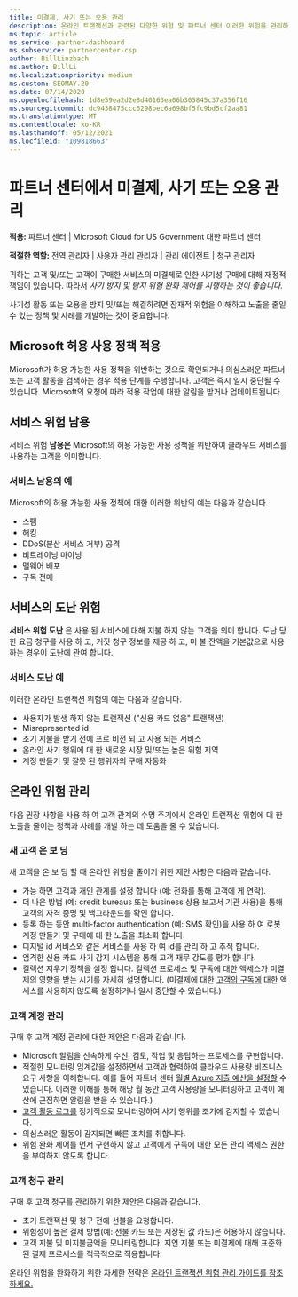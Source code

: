 ```yaml
---
title: 미결제, 사기 또는 오용 관리
description: 온라인 트랜잭션과 관련된 다양한 위험 및 파트너 센터 이러한 위험을 관리하고 완화하는 모범 사례에 대해 알아봅니다.
ms.topic: article
ms.service: partner-dashboard
ms.subservice: partnercenter-csp
author: BillLinzbach
ms.author: BillLi
ms.localizationpriority: medium
ms.custom: SEOMAY.20
ms.date: 07/14/2020
ms.openlocfilehash: 1d8e59ea2d2e8d40163ea06b305845c37a356f16
ms.sourcegitcommit: dc9438475ccc6298bec6a698bf5fc9bd5cf2aa81
ms.translationtype: MT
ms.contentlocale: ko-KR
ms.lasthandoff: 05/12/2021
ms.locfileid: "109818663"
---
```

# <a name="managing-non-payment-fraud-or-misuse-in-partner-center"></a>파트너 센터에서 미결제, 사기 또는 오용 관리

**적용:** 파트너 센터 | Microsoft Cloud for US Government 대한 파트너 센터

**적절한 역할:** 전역 관리자 | 사용자 관리 관리자 | 관리 에이전트 | 청구 관리자

귀하는 고객 및/또는 고객이 구매한 서비스의 미결제로 인한 사기성 구매에 대해 재정적 책임이 있습니다. 따라서 *사기 방지 및 탐지 위험 완화 제어를 시행하는 것이 좋습니다.*

사기성 활동 또는 오용을 방지 및/또는 해결하려면 잠재적 위험을 이해하고 노출을 줄일 수 있는 정책 및 사례를 개발하는 것이 중요합니다.

## <a name="enforcement-of-microsoft-acceptable-use-policy"></a>Microsoft 허용 사용 정책 적용

Microsoft가 허용 가능한 사용 정책을 위반하는 것으로 확인되거나 의심스러운 파트너 또는 고객 활동을 검색하는 경우 적용 단계를 수행합니다. 고객은 즉시 일시 중단될 수 있습니다. Microsoft의 요청에 따라 적용 작업에 대한 알림을 받거나 업데이트됩니다.

## <a name="abuse-of-service-risks"></a>서비스 위험 남용

서비스 위험 **남용은** Microsoft의 허용 가능한 사용 정책을 위반하여 클라우드 서비스를 사용하는 고객을 의미합니다.

### <a name="examples-of-abuse-of-service"></a>서비스 남용의 예

Microsoft의 허용 가능한 사용 정책에 대한 이러한 위반의 예는 다음과 같습니다.

- 스팸
- 해킹
- DDoS(분산 서비스 거부) 공격
- 비트레이닝 마이닝
- 맬웨어 배포
- 구독 전매

## <a name="theft-of-service-risks"></a>서비스의 도난 위험

**서비스 위험 도난** 은 사용 된 서비스에 대해 지불 하지 않는 고객을 의미 합니다. 도난 당한 요금 청구를 사용 하 고, 거짓 청구 정보를 제공 하 고, 미 불 잔액을 기본값으로 사용 하는 경우이 도난에 관여 합니다.

### <a name="examples-of-service-theft"></a>서비스 도난 예

이러한 온라인 트랜잭션 위험의 예는 다음과 같습니다.

- 사용자가 발생 하지 않는 트랜잭션 ("신용 카드 없음" 트랜잭션)
- Misrepresented id
- 초기 지불을 받기 전에 프로 비전 되 고 사용 되는 서비스
- 온라인 사기 행위에 대 한 새로운 시장 및/또는 높은 위험 지역
- 계정 만들기 및 잘못 된 행위자의 구매 자동화

## <a name="managing-online-risk"></a>온라인 위험 관리

다음 권장 사항을 사용 하 여 고객 관계의 수명 주기에서 온라인 트랜잭션 위험에 대 한 노출을 줄이는 정책과 사례를 개발 하는 데 도움을 줄 수 있습니다.

### <a name="onboarding-new-customers"></a>새 고객 온 보 딩

새 고객을 온 보 딩 할 때 온라인 위험을 줄이기 위한 제안 사항은 다음과 같습니다.

- 가능 하면 고객과 개인 관계를 설정 합니다 (예: 전화를 통해 고객에 게 연락).
- 더 나은 방법 (예: credit bureaus 또는 business 상용 보고서 기관 사용)을 통해 고객의 자격 증명 및 백그라운드를 확인 합니다.
- 등록 하는 동안 multi-factor authentication (예: SMS 확인)을 사용 하 여 로봇 계정 만들기 및 구매에 대 한 노출을 최소화 합니다.
- 디지털 id 서비스와 같은 서비스를 사용 하 여 id를 관리 하 고 추적 합니다.
- 엄격한 신용 카드 사기 감지 시스템을 통해 고객 재무 강도를 평가 합니다.
- 컬렉션 지우기 정책을 설정 합니다. 컬렉션 프로세스 및 구독에 대한 액세스가 미결제의 영향을 받는 시기를 자세히 설명합니다. (미결제에 대한 [고객의 구독에](create-a-new-subscription.md#suspend-a-subscription) 대한 액세스를 사용하지 않도록 설정하거나 일시 중단할 수 있습니다.)

### <a name="managing-customer-accounts"></a>고객 계정 관리

구매 후 고객 계정 관리에 대한 제안은 다음과 같습니다.

- Microsoft 알림을 신속하게 수신, 검토, 작업 및 응답하는 프로세스를 구현합니다.
- 적절한 모니터링 임계값을 설정하면서 고객과 협력하여 클라우드 사용량 비즈니스 요구 사항을 이해합니다. 예를 들어 파트너 센터 [월별 Azure 지출 예산을 설정할](set-an-azure-spending-budget-for-your-customers.md) 수 있습니다. 이러한 이해를 통해 해당 월 동안 고객 사용량을 모니터링하고 고객이 예산에 근접하면 알림을 받을 수 있습니다.)
- [고객 활동 로그를](activity-logs.md) 정기적으로 모니터링하여 사기 행위를 조기에 감지할 수 있습니다.
- 의심스러운 활동이 감지되면 빠른 조치를 취합니다.
- 위험 완화 제어를 먼저 구현하지 않고 고객에게 구독에 대한 모든 관리 액세스 권한을 부여하지 않도록 합니다.

### <a name="managing-customer-billing"></a>고객 청구 관리

구매 후 고객 청구를 관리하기 위한 제안은 다음과 같습니다.

- 초기 트랜잭션 및 청구 전에 선불을 요청합니다.
- 위험성이 높은 결제 방법(예: 선불 카드 또는 저장된 값 카드)은 허용하지 않습니다.
- 고객 지불 및 미지불금액을 모니터링합니다. 지연 지불 또는 미결제에 대해 표준화된 결제 프로세스를 적극적으로 적용합니다.

온라인 위험을 완화하기 위한 자세한 전략은 [온라인 트랜잭션 위험 관리 가이드를 참조하세요.](https://query.prod.cms.rt.microsoft.com/cms/api/am/binary/RE4Bhtt)
